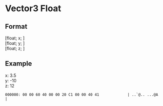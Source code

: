 # Vector3 Float
## Format
[float; x; ]\
[float; y; ]\
[float; z; ]

## Example
x: 3.5\
y: -10\
z: 12
```
000000: 00 00 60 40 00 00 20 C1 00 00 40 41             | ..`@.. ...@A     |
```